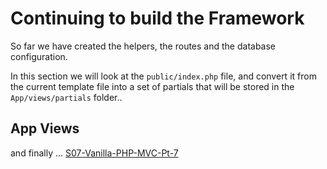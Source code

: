 

# Continuing to build the Framework

So far we have created the helpers, the routes and the database configuration.

In this section we will look at the `public/index.php` file, and convert it from the current template file into a set of partials that will be stored in the `App/views/partials` folder..

## App Views





and finally ... [S07-Vanilla-PHP-MVC-Pt-7](session-07/S07-Vanilla-PHP-MVC-Pt-7.md)
